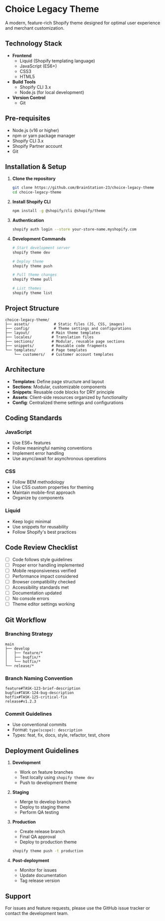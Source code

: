 # Choice Legacy Theme

A modern, feature-rich Shopify theme designed for optimal user experience and merchant customization.

## Technology Stack

- **Frontend**
  - Liquid (Shopify templating language)
  - JavaScript (ES6+)
  - CSS3
  - HTML5
- **Build Tools**
  - Shopify CLI 3.x
  - Node.js (for local development)
- **Version Control**
  - Git

## Pre-requisites

- Node.js (v16 or higher)
- npm or yarn package manager
- Shopify CLI 3.x
- Shopify Partner account
- Git

## Installation & Setup

1. **Clone the repository**

   ```bash
   git clone https://github.com/BrainStation-23/choice-legacy-theme
   cd choice-legacy-theme
   ```

2. **Install Shopify CLI**

   ```bash
   npm install -g @shopify/cli @shopify/theme
   ```

3. **Authentication**

   ```bash
   shopify auth login --store your-store-name.myshopify.com
   ```

4. **Development Commands**

   ```bash
   # Start development server
   shopify theme dev

   # Deploy theme
   shopify theme push

   # Pull theme changes
   shopify theme pull

   # List themes
   shopify theme list
   ```

## Project Structure

```
choice-legacy-theme/
├── assets/           # Static files (JS, CSS, images)
├── config/           # Theme settings and configurations
├── layout/          # Main theme templates
├── locales/         # Translation files
├── sections/        # Modular, reusable page sections
├── snippets/        # Reusable code fragments
└── templates/       # Page templates
    └── customers/   # Customer account templates
```

## Architecture

- **Templates**: Define page structure and layout
- **Sections**: Modular, customizable components
- **Snippets**: Reusable code blocks for DRY principle
- **Assets**: Client-side resources organized by functionality
- **Config**: Centralized theme settings and configurations

## Coding Standards

### JavaScript

- Use ES6+ features
- Follow meaningful naming conventions
- Implement error handling
- Use async/await for asynchronous operations

### CSS

- Follow BEM methodology
- Use CSS custom properties for theming
- Maintain mobile-first approach
- Organize by components

### Liquid

- Keep logic minimal
- Use snippets for reusability
- Follow Shopify's best practices

## Code Review Checklist

- [ ] Code follows style guidelines
- [ ] Proper error handling implemented
- [ ] Mobile responsiveness verified
- [ ] Performance impact considered
- [ ] Browser compatibility checked
- [ ] Accessibility standards met
- [ ] Documentation updated
- [ ] No console errors
- [ ] Theme editor settings working

## Git Workflow

### Branching Strategy

```
main
├── develop
│   ├── feature/*
│   ├── bugfix/*
│   └── hotfix/*
└── release/*
```

### Branch Naming Convention

```
feature#TASK-123-brief-description
bugfix#TASK-124-bug-description
hotfix#TASK-125-critical-fix
release#v1.2.3
```

### Commit Guidelines

- Use conventional commits
- Format: `type(scope): description`
- Types: feat, fix, docs, style, refactor, test, chore

## Deployment Guidelines

1. **Development**

   - Work on feature branches
   - Test locally using `shopify theme dev`
   - Push to development theme

2. **Staging**

   - Merge to develop branch
   - Deploy to staging theme
   - Perform QA testing

3. **Production**

   - Create release branch
   - Final QA approval
   - Deploy to production theme

   ```bash
   shopify theme push -t production
   ```

4. **Post-deployment**
   - Monitor for issues
   - Update documentation
   - Tag release version

## Support

For issues and feature requests, please use the GitHub issue tracker or contact the development team.
